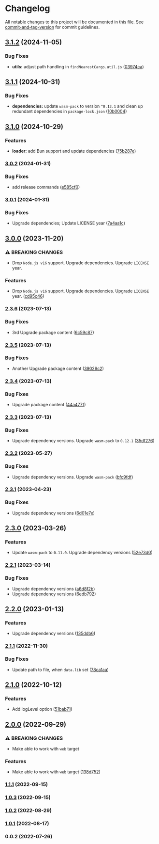 # Changelog

All notable changes to this project will be documented in this file. See [commit-and-tag-version](https://github.com/absolute-version/commit-and-tag-version) for commit guidelines.

## [3.1.2](https://github.com/yeskiy/rustwasm-loader/compare/v3.1.1...v3.1.2) (2024-11-05)


### Bug Fixes

* **utils:** adjust path handling in `findNearestCargo.util.js` ([03974ca](https://github.com/yeskiy/rustwasm-loader/commit/03974ca4cfc383e1b3046907bf1fa9e62b111778))

## [3.1.1](https://github.com/yeskiy/rustwasm-loader/compare/v3.1.0...v3.1.1) (2024-10-31)


### Bug Fixes

* **dependencies:** update `wasm-pack` to version `^0.13.1` and clean up redundant dependencies in `package-lock.json` ([10b0004](https://github.com/yeskiy/rustwasm-loader/commit/10b000467cafe1dcac4f7fbba510d6edd17fb129))

## [3.1.0](https://github.com/yeskiy/rustwasm-loader/compare/v3.0.2...v3.1.0) (2024-10-29)


### Features

* **loader:** add Bun support and update dependencies ([75b287e](https://github.com/yeskiy/rustwasm-loader/commit/75b287e7d70cbd3c5e85b2840e3b30c7f926adea))

### [3.0.2](https://github.com/yeskiy/rustwasm-loader/compare/v3.0.1...v3.0.2) (2024-01-31)


### Bug Fixes

* add release commands ([e585cf0](https://github.com/yeskiy/rustwasm-loader/commit/e585cf09573314b348da6a24d2fe1ed7950284dc))

### [3.0.1](https://github.com/yeskiy/rustwasm-loader/compare/v3.0.0...v3.0.1) (2024-01-31)


### Bug Fixes

* Upgrade dependencies; Update LICENSE year ([7a4aa1c](https://github.com/yeskiy/rustwasm-loader/commit/7a4aa1cb9b2a2664a381c6e2df9290d2b6502fad))

## [3.0.0](https://github.com/yeskiy/rustwasm-loader/compare/v2.3.6...v3.0.0) (2023-11-20)


### ⚠ BREAKING CHANGES

* Drop `Node.js v16` support. Upgrade dependencies. Upgrade `LICENSE` year.

### Features

* Drop `Node.js v16` support. Upgrade dependencies. Upgrade `LICENSE` year. ([cd95c46](https://github.com/yeskiy/rustwasm-loader/commit/cd95c46eecb9b2355643ee70384e85da1fa8bf88))

### [2.3.6](https://github.com/yeskiy/rustwasm-loader/compare/v2.3.5...v2.3.6) (2023-07-13)


### Bug Fixes

* 3rd Upgrade package content ([6c59c87](https://github.com/yeskiy/rustwasm-loader/commit/6c59c87cff0a49649b9eec85a63d3a1d3202f35b))

### [2.3.5](https://github.com/yeskiy/rustwasm-loader/compare/v2.3.4...v2.3.5) (2023-07-13)


### Bug Fixes

* Another Upgrade package content ([39029c2](https://github.com/yeskiy/rustwasm-loader/commit/39029c298d8ff13e97e258e2c5ae335d0e239d9d))

### [2.3.4](https://github.com/yeskiy/rustwasm-loader/compare/v2.3.3...v2.3.4) (2023-07-13)


### Bug Fixes

* Upgrade package content ([44a4771](https://github.com/yeskiy/rustwasm-loader/commit/44a4771883b825ec4cf8a64c67f775e8a18d8775))

### [2.3.3](https://github.com/yeskiy/rustwasm-loader/compare/v2.3.2...v2.3.3) (2023-07-13)


### Bug Fixes

* Upgrade dependency versions. Upgrade `wasm-pack` to `0.12.1` ([35df276](https://github.com/yeskiy/rustwasm-loader/commit/35df2768329ae607064a55c5043ec7c194b12b64))

### [2.3.2](https://github.com/yeskiy/rustwasm-loader/compare/v2.3.1...v2.3.2) (2023-05-27)


### Bug Fixes

* Upgrade dependency versions. Upgrade `wasm-pack` ([bfc9fdf](https://github.com/yeskiy/rustwasm-loader/commit/bfc9fdf3d6edd579831e5ba90fe73aa726d4ff18))

### [2.3.1](https://github.com/yeskiy/rustwasm-loader/compare/v2.3.0...v2.3.1) (2023-04-23)


### Bug Fixes

* Upgrade dependency versions ([6d01e7e](https://github.com/yeskiy/rustwasm-loader/commit/6d01e7ed1aaa7de9a197abf6aa9911effbae86dd))

## [2.3.0](https://github.com/yeskiy/rustwasm-loader/compare/v2.2.1...v2.3.0) (2023-03-26)


### Features

* Update `wasm-pack` to `0.11.0`. Upgrade dependency versions ([52e73d0](https://github.com/yeskiy/rustwasm-loader/commit/52e73d01f02b298088775a9dcdaf1a760259201d))

### [2.2.1](https://github.com/yeskiy/rustwasm-loader/compare/v2.2.0...v2.2.1) (2023-03-14)


### Bug Fixes

* Upgrade dependency versions ([a6d8f2b](https://github.com/yeskiy/rustwasm-loader/commit/a6d8f2b7554c93a440a3d6cc85a339801870533c))
* Upgrade dependency versions ([6edb792](https://github.com/yeskiy/rustwasm-loader/commit/6edb792df2f526503a477b756a2774ff27755041))

## [2.2.0](https://github.com/yeskiy/rustwasm-loader/compare/v2.1.1...v2.2.0) (2023-01-13)


### Features

* Upgrade dependency versions ([135ddb6](https://github.com/yeskiy/rustwasm-loader/commit/135ddb678a1e4923d6f19f3c448ac81d4e60e942))

### [2.1.1](https://github.com/yeskiy/rustwasm-loader/compare/v2.1.0...v2.1.1) (2022-11-30)


### Bug Fixes

* Update path to file, when `data.lib` set ([78ca1aa](https://github.com/yeskiy/rustwasm-loader/commit/78ca1aabba88b92ab972edd222bee373caebfbea))

## [2.1.0](https://github.com/yeskiy/rustwasm-loader/compare/v2.0.0...v2.1.0) (2022-10-12)


### Features

* Add logLevel option ([51bab71](https://github.com/yeskiy/rustwasm-loader/commit/51bab712d8023ad7e6b174fdb6c273231acc3f87))

## [2.0.0](https://github.com/yeskiy/rustwasm-loader/compare/v1.1.1...v2.0.0) (2022-09-29)


### ⚠ BREAKING CHANGES

* Make able to work with `web` target

### Features

* Make able to work with `web` target ([138d752](https://github.com/yeskiy/rustwasm-loader/commit/138d752a56733aecde1514b3cf56c4b3226ab4ba))

### [1.1.1](https://github.com/yeskiy/rustwasm-loader/compare/v1.0.3...v1.1.1) (2022-09-15)

### [1.0.3](https://github.com/yeskiy/rustwasm-loader/compare/v1.0.2...v1.0.3) (2022-09-15)

### [1.0.2](https://github.com/yeskiy/rustwasm-loader/compare/v1.0.1...v1.0.2) (2022-08-29)

### [1.0.1](https://github.com/yeskiy/rustwasm-loader/compare/v1.0.0...v1.0.1) (2022-08-17)

### 0.0.2 (2022-07-26)
